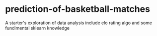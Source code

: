 # prediction-of-basketball-matches
A starter's exploration of data analysis
include elo  rating algo and some fundimental sklearn knowledge
